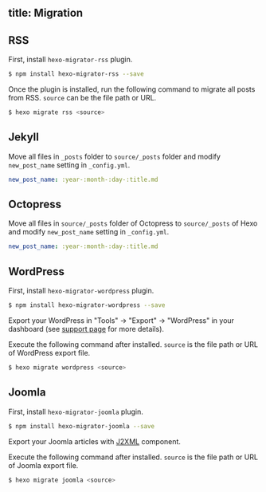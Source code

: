 title: Migration
---
## RSS

First, install `hexo-migrator-rss` plugin.

``` bash
$ npm install hexo-migrator-rss --save
```

Once the plugin is installed, run the following command to migrate all posts from RSS. `source` can be the file path or URL.

``` bash
$ hexo migrate rss <source>
```

## Jekyll

Move all files in `_posts` folder to `source/_posts` folder and modify `new_post_name` setting in `_config.yml`.

``` yaml
new_post_name: :year-:month-:day-:title.md
```

## Octopress

Move all files in `source/_posts` folder of Octopress to `source/_posts` of Hexo and modify `new_post_name` setting in `_config.yml`.

``` yaml
new_post_name: :year-:month-:day-:title.md
```

## WordPress

First, install `hexo-migrator-wordpress` plugin.

``` bash
$ npm install hexo-migrator-wordpress --save
```

Export your WordPress in "Tools" → "Export" → "WordPress" in your dashboard (see [support page](http://en.support.wordpress.com/export/) for more details).

Execute the following command after installed. `source` is the file path or URL of WordPress export file.

``` bash
$ hexo migrate wordpress <source>
```

## Joomla

First, install `hexo-migrator-joomla` plugin.

```bash
$ npm install hexo-migrator-joomla --save
```

Export your Joomla articles with [J2XML](http://extensions.joomla.org/extensions/migration-a-conversion/data-import-a-export/12816?qh=YToxOntpOjA7czo1OiJqMnhtbCI7fQ%3D%3D) component.

Execute the following command after installed. `source` is the file path or URL of Joomla export file.

```bash
$ hexo migrate joomla <source>
```